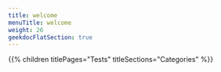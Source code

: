 ```yaml
---
title: welcome
menuTitle: welcome
weight: 26 
geekdocFlatSection: true
---
```


{{% children titlePages="Tests" titleSections="Categories" %}}
